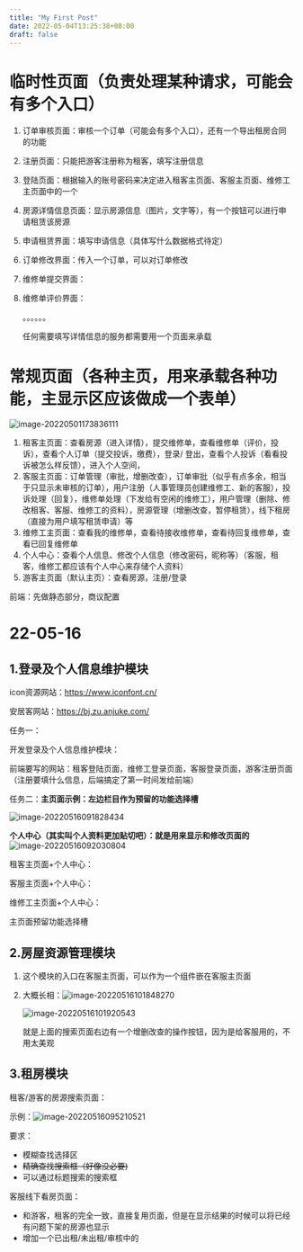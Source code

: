 ```yaml
---
title: "My First Post"
date: 2022-05-04T13:25:38+08:00
draft: false
---
```


# 临时性页面（负责处理某种请求，可能会有多个入口）

1. 订单审核页面：审核一个订单（可能会有多个入口），还有一个导出租房合同的功能

2. 注册页面：只能把游客注册称为租客，填写注册信息

3. 登陆页面：根据输入的账号密码来决定进入租客主页面、客服主页面、维修工主页面中的一个

4. 房源详情信息页面：显示房源信息（图片，文字等），有一个按钮可以进行申请租赁该房源

5. 申请租赁界面：填写申请信息（具体写什么数据格式待定）

6. 订单修改界面：传入一个订单，可以对订单修改

7. 维修单提交界面：

8. 维修单评价界面：

   。。。。。。

   任何需要填写详情信息的服务都需要用一个页面来承载

# 常规页面（各种主页，用来承载各种功能，主显示区应该做成一个表单）

![image-20220501173836111](C:\Users\Administrator\AppData\Roaming\Typora\typora-user-images\image-20220501173836111.png)

1. 租客主页面：查看房源（进入详情），提交维修单，查看维修单（评价，投诉），查看个人订单（提交投诉，缴费），登录/ 登出，查看个人投诉（看看投诉被怎么样反馈），进入个人空间，
2. 客服主页面：订单管理（审批，增删改查），订单审批（似乎有点多余，相当于只显示未审核的订单），用户注册（人事管理员创建维修工、新的客服），投诉处理（回复），维修单处理（下发给有空闲的维修工），用户管理（删除、修改租客、客服、维修工的资料），房源管理（增删改查，暂停租赁），线下租房（直接为用户填写租赁申请）等
3. 维修工主页面：查看我的维修单，查看待接收维修单，查看待回复维修单，查看已回复维修单
4. 个人中心：查看个人信息、修改个人信息（修改密码，昵称等）（客服，租客，维修工都应该有个人中心来存储个人资料）
5. 游客主页面（默认主页）：查看房源，注册/登录

前端：先做静态部分，商议配置

# 22-05-16

## 1.登录及个人信息维护模块

icon资源网站：https://www.iconfont.cn/

安居客网站：https://bj.zu.anjuke.com/

任务一：

开发登录及个人信息维护模块：

前端要写的网站：租客登陆页面，维修工登录页面，客服登录页面，游客注册页面（注册要填什么信息，后端搞定了第一时间发给前端）

任务二：**主页面示例：左边栏目作为预留的功能选择槽**

![image-20220516091828434](C:\Users\Administrator\AppData\Roaming\Typora\typora-user-images\image-20220516091828434.png)

**个人中心（其实叫个人资料更加贴切吧）：就是用来显示和修改页面的**![image-20220516092030804](C:\Users\Administrator\AppData\Roaming\Typora\typora-user-images\image-20220516092030804.png)

租客主页面+个人中心：

客服主页面+个人中心：

维修工主页面+个人中心：

主页面预留功能选择槽

## 2.房屋资源管理模块

1. 这个模块的入口在客服主页面，可以作为一个组件嵌在客服主页面

2. 大概长相：![image-20220516101848270](C:\Users\Administrator\AppData\Roaming\Typora\typora-user-images\image-20220516101848270.png)

   ![image-20220516101920543](C:\Users\Administrator\AppData\Roaming\Typora\typora-user-images\image-20220516101920543.png)

   就是上面的搜索页面右边有一个增删改查的操作按钮，因为是给客服用的，不用太美观

   

















## 3.租房模块

租客/游客的房源搜索页面：

示例：![image-20220516095210521](C:\Users\Administrator\AppData\Roaming\Typora\typora-user-images\image-20220516095210521.png)

要求：

- 模糊查找选择区
- ~~精确查找搜索框（好像没必要)~~
- 可以通过标题搜索的搜索框

客服线下看房页面：

- 和游客，租客的完全一致，直接复用页面，但是在显示结果的时候可以将已经有问题下架的房源也显示
- 增加一个已出租/未出租/审核中的

